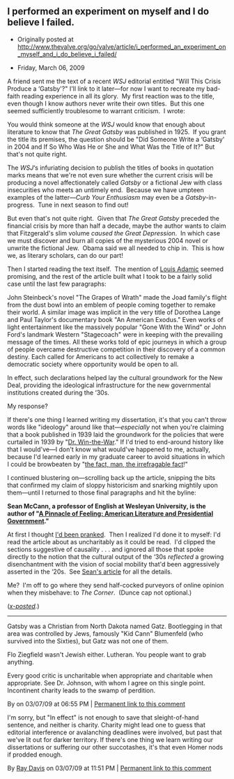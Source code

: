 ## I performed an experiment on myself and I do believe I failed.

 * Originally posted at http://www.thevalve.org/go/valve/article/i_performed_an_experiment_on_myself_and_i_do_believe_i_failed/

* Friday, March 06, 2009 

A friend sent me the text of a recent _WSJ_ editorial entitled "Will This Crisis Produce a ‘Gatsby'?"  I'll link to it later—for now I want to recreate my bad-faith reading experience in all its glory.  My first reaction was to the title, even though I know authors never write their own titles.  But this one seemed sufficiently troublesome to warrant criticism.  I wrote:

You would think someone at the _WSJ_ would know that enough about literature to know that _The Great Gatsby_ was published in 1925.  If you grant the title its premises, the question should be "Did Someone Write a ‘Gatsby' in 2004 and If So Who Was He or She and What Was the Title of It?"  But that's not quite right.  

The _WSJ_‘s infuriating decision to publish the titles of books in quotation marks means that we're not even sure whether the current crisis will be producing a novel affectionately called _Gatsby_ or a fictional Jew with class insecurities who meets an untimely end.  Because we have umpteen examples of the latter—_Curb Your Enthusiasm_ may even be a _Gatsby_-in-progress.  Tune in next season to find out!

But even that's not quite right.  Given that _The Great Gatsby_ preceded the financial crisis by more than half a decade, maybe the author wants to claim that Fitzgerald's slim volume _caused the Great Depression_.  In which case we must discover and burn all copies of the mysterious 2004 novel or unwrite the fictional Jew.  Obama said we all needed to chip in.  This is how we, as literary scholars, can do our part!

Then I started reading the text itself.  The mention of [Louis Adamic](http://en.wikipedia.org/wiki/Louis_Adamic) seemed promising, and the rest of the article built what I took to be a fairly solid case until the last few paragraphs:

John Steinbeck's novel "The Grapes of Wrath" made the Joad family's flight from the dust bowl into an emblem of people coming together to remake their world. A similar image was implicit in the very title of Dorothea Lange and Paul Taylor's documentary book "An American Exodus." Even works of light entertainment like the massively popular "Gone With the Wind" or John Ford's landmark Western "Stagecoach" were in keeping with the prevailing message of the times. All these works told of epic journeys in which a group of people overcame destructive competition in their discovery of a common destiny. Each called for Americans to act collectively to remake a democratic society where opportunity would be open to all.

In effect, such declarations helped lay the cultural groundwork for the New Deal, providing the ideological infrastructure for the new governmental institutions created during the ‘30s.

My response?  

If there's one thing I learned writing my dissertation, it's that you can't throw words like "ideology" around like that—_especially_ not when you're claiming that a book published in 1939 laid the groundwork for the policies that were curtailed in 1939 by "[Dr. Win-the-War](http://books.google.com/books?id=BtSU6ZaCbzMC&pg=PA126&dq=%22dr.+new+deal%22&ei=6MGxSaKPBYOQlQSFje1Q&client=firefox-a#PPA126,M1)."  If I'd tried to end-around history like that I would've—I don't know what would've happened to me, actually, because I'd learned early in my graduate career to avoid situations in which I could be browbeaten by "[the fact, man, the irrefragable fact](http://books.google.com/books?id=G9lbz7CzwzoC&pg=PA15&lpg=PA15&dq=%22irrefragable+fact%22&source=bl&ots=WCBVZuwGR7&sig=TbZRkRcUGnS7yf1sbGQyUwaijqA&hl=en&ei=bcOxSaz-M4mGsQPm_YmKAQ&sa=X&oi=book_result&resnum=1&ct=result)!"

I continued blustering on—scrolling back up the article, snipping the bits that confirmed my claim of sloppy historicism and snarking mightily upon them—until I returned to those final paragraphs and hit the byline:

**Sean McCann, a professor of English at Wesleyan University, is the author of "[A Pinnacle of Feeling: American Literature and Presidential Government](http://www.amazon.com/exec/obidos/ASIN/0691136955/diesekoschmar-20)."** 

At first I thought [I'd been pranked](http://attackerman.firedoglake.com/2009/03/05/human-remains/).  Then I realized I'd done it to myself: I'd read the article about as uncharitably as it could be read.  I'd clipped the sections suggestive of causality . . . and ignored all those that spoke directly to the notion that the cultural output of the ‘30s _reflected_ a growing disenchantment with the vision of social mobility that'd been aggressively asserted in the ‘20s.  See [Sean's article](http://online.wsj.com/article/SB123517583815437521.html) for all the details.

Me?  I'm off to go where they send half-cocked purveyors of online opinion when they misbehave: to _The Corner_.  (Dunce cap not optional.)

(_[x-posted](http://acephalous.typepad.com/acephalous/2009/03/i-performed-an-experiment-on-myself-and-i-do-believe-i-failed.html)_.)

---

Gatsby was a Christian from North Dakota named Gatz. Bootlegging in that area was controlled by Jews, famously "Kid Cann" Blumenfeld (who survived into the Sixties), but Gatz was not one of them.

Flo Ziegfield wasn't Jewish either. Lutheran. You people want to grab anything.

Every good critic is uncharitable when appropriate and charitable when appropriate. See Dr. Johnson, with whom I agree on this single point. Incontinent charity leads to the swamp of perdition.

By  on 03/07/09 at 06:55 PM | [Permanent link to this comment](http://www.thevalve.org/go/valve/article/i_performed_an_experiment_on_myself_and_i_do_believe_i_failed/#24277)
[]()

I'm sorry, but "In effect" is not enough to save that sleight-of-hand sentence, and neither is charity. Charity might lead one to guess that editorial interference or avalanching deadlines were involved, but past that we've lit out for darker territory. If there's one thing we learn writing our dissertations or suffering our other succotashes, it's that even Homer nods if prodded enough.

By [Ray Davis](http://www.pseudopodium.org/) on 03/07/09 at 11:51 PM | [Permanent link to this comment](http://www.thevalve.org/go/valve/article/i_performed_an_experiment_on_myself_and_i_do_believe_i_failed/#24279)


